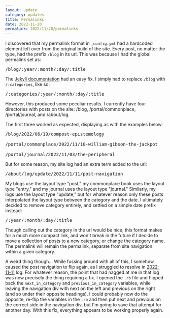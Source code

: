 ```yaml
---
layout: update
category: updates
title: Permalinks
date: 2022-11-20
permalink: 2022/11/20/permalinks
---
```


I discovered that my permalink format in <code>_config.yml</code> had a hardcoded element left over from the original build of the site. Every post, no matter the type, had the prefix <code>/blog</code> in its url. This was because I had the global permalink set as:

<pre>/blog/:year/:month/:day/:title</pre>

The [Jekyll documentation](https://jekyllrb.com/docs/permalinks/) had an easy fix. I simply had to replace <code>/blog</code> with <code>/:categories</code>, like so:

<pre>/:categories/:year/:month/:day/:title</pre>

However, this produced some peculiar results. I currently have four directories with posts on the site: /blog, /portal/commonplace, /portal/journal, and /about/log.

The first three worked as expected, displaying as with the examples below:

<pre>/blog/2022/06/19/compost-epistemology
<br>/portal/commonplace/2022/11/10-william-gibson-the-jackpot
<br>/portal/journal/2022/11/03/the-peripheral</pre>

But for some reason, my site log had an extra term added to the url:

<pre>/about/log/update/2022/11/11/post-navigation</pre>

My blogs use the layout type "post," my commonplace book uses the layout type "entry," and my journal uses the layout type "journal." Similarly, my logs use the layout type "update," but for whatever reason only these posts interpolated the layout type between the category and the date. I ultimately decided to remove category entirely, and settled on a simple date prefix instead:

<pre>/:year/:month/:day/:title</pre>

Though calling out the category in the url would be nice, this format makes for a much more compact link, and won't break in the future if I decide to move a collection of posts to a new category, or change the category name. The permalink will remain the permalink, separate from site navigation within a given category.

A weird thing though... While fussing around with all of this, I somehow caused the post navigation to flip again, as I struggled to resolve in [2022-11-11](/2022/11/11/post-navigation) log. For whatever reason, the point that had nagged at me in that log was now precisely the thing requiring a fix. I opened the <code>.rb</code> file and flipped back the <code>next_in_category</code> and <code>previous_in_category</code> variables, while leaving the navigation div with next on the left and previous on the right (and so under their opposite headings). I could probably now do the opposite, re-flip the variables in the <code>.rb</code> and then put next and previous on the correct side in the navigation div, but I'm going to save that attempt for another day. With this fix, everything appears to be working properly again.
